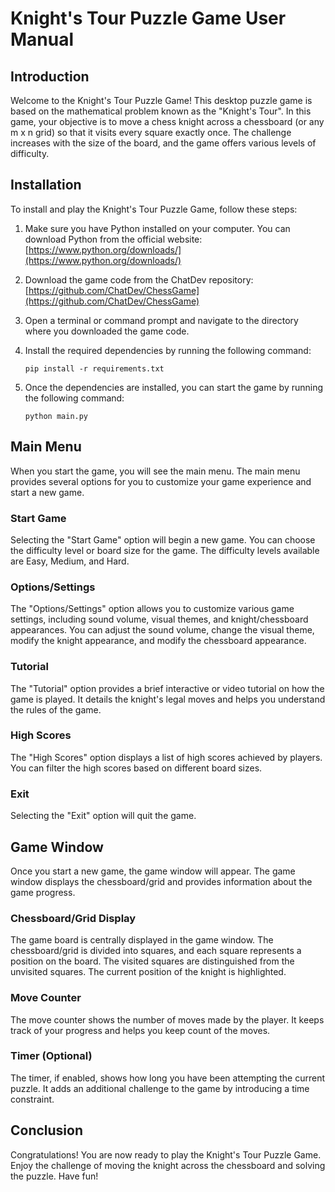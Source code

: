 # Knight's Tour Puzzle Game User Manual

## Introduction

Welcome to the Knight's Tour Puzzle Game! This desktop puzzle game is based on the mathematical problem known as the "Knight's Tour". In this game, your objective is to move a chess knight across a chessboard (or any m x n grid) so that it visits every square exactly once. The challenge increases with the size of the board, and the game offers various levels of difficulty.

## Installation

To install and play the Knight's Tour Puzzle Game, follow these steps:

1. Make sure you have Python installed on your computer. You can download Python from the official website: [https://www.python.org/downloads/](https://www.python.org/downloads/)

2. Download the game code from the ChatDev repository: [https://github.com/ChatDev/ChessGame](https://github.com/ChatDev/ChessGame)

3. Open a terminal or command prompt and navigate to the directory where you downloaded the game code.

4. Install the required dependencies by running the following command:

   ```
   pip install -r requirements.txt
   ```

5. Once the dependencies are installed, you can start the game by running the following command:

   ```
   python main.py
   ```

## Main Menu

When you start the game, you will see the main menu. The main menu provides several options for you to customize your game experience and start a new game.

### Start Game

Selecting the "Start Game" option will begin a new game. You can choose the difficulty level or board size for the game. The difficulty levels available are Easy, Medium, and Hard.

### Options/Settings

The "Options/Settings" option allows you to customize various game settings, including sound volume, visual themes, and knight/chessboard appearances. You can adjust the sound volume, change the visual theme, modify the knight appearance, and modify the chessboard appearance.

### Tutorial

The "Tutorial" option provides a brief interactive or video tutorial on how the game is played. It details the knight's legal moves and helps you understand the rules of the game.

### High Scores

The "High Scores" option displays a list of high scores achieved by players. You can filter the high scores based on different board sizes.

### Exit

Selecting the "Exit" option will quit the game.

## Game Window

Once you start a new game, the game window will appear. The game window displays the chessboard/grid and provides information about the game progress.

### Chessboard/Grid Display

The game board is centrally displayed in the game window. The chessboard/grid is divided into squares, and each square represents a position on the board. The visited squares are distinguished from the unvisited squares. The current position of the knight is highlighted.

### Move Counter

The move counter shows the number of moves made by the player. It keeps track of your progress and helps you keep count of the moves.

### Timer (Optional)

The timer, if enabled, shows how long you have been attempting the current puzzle. It adds an additional challenge to the game by introducing a time constraint.

## Conclusion

Congratulations! You are now ready to play the Knight's Tour Puzzle Game. Enjoy the challenge of moving the knight across the chessboard and solving the puzzle. Have fun!